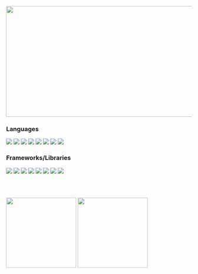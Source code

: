 <img src="https://media.giphy.com/media/3knKct3fGqxhK/source.gif" width="970" height="300">
<h3>Languages</h3>
<p>
	<img src="https://img.shields.io/badge/C-00599C?style=for-the-badge&logo=c&logoColor=white">
	<img src="https://img.shields.io/badge/Java-ED8B00?style=for-the-badge&logo=java&logoColor=white">
	<img src="https://img.shields.io/badge/Python-14354C?style=for-the-badge&logo=python&logoColor=white">
	<img src="https://img.shields.io/badge/JavaScript-F7DF1E?style=for-the-badge&logo=javascript&logoColor=black">
	<img src="https://img.shields.io/badge/HTML5-E34F26?style=for-the-badge&logo=html5&logoColor=white">
	<img src="https://img.shields.io/badge/CSS3-1572B6?style=for-the-badge&logo=css3&logoColor=white">
	<img src="https://img.shields.io/badge/MySQL-00000F?style=for-the-badge&logo=mysql&logoColor=white">
	<img src="https://img.shields.io/badge/Neo4j-018bff?style=for-the-badge&logo=neo4j&logoColor=white">
</p>
<h3>Frameworks/Libraries</h3>
<p>
	<img src="https://img.shields.io/badge/React-20232A?style=for-the-badge&logo=react&logoColor=61DAFB">
	<img src="https://img.shields.io/badge/npm-CB3837?style=for-the-badge&logo=npm&logoColor=white">
	<img src="https://img.shields.io/badge/Flask-000000?style=for-the-badge&logo=flask&logoColor=white">
	<img src="https://img.shields.io/badge/TensorFlow-FF6F00?style=for-the-badge&logo=TensorFlow&logoColor=white">
	<img src="https://img.shields.io/badge/Keras-D00000?style=for-the-badge&logo=Keras&logoColor=white">
	<img src="https://img.shields.io/badge/Numpy-777BB4?style=for-the-badge&logo=numpy&logoColor=white">
	<img src="https://img.shields.io/badge/Pandas-2C2D72?style=for-the-badge&logo=pandas&logoColor=white">
	<img src="https://img.shields.io/badge/OpenCV-27338e?style=for-the-badge&logo=OpenCV&logoColor=white">
</p>
<br></br>
<p>
	<img height="190px" src="https://github-readme-stats.vercel.app/api?username=SotirisKar&show_icons=true&theme=radical" style="max-width:100%;">
	<img height="190px" src="https://github-readme-stats.vercel.app/api/top-langs/?username=SotirisKar&show_icons=true&langs_count=10&layout=compact&theme=radical" style="max-width:100%;">
</p>

